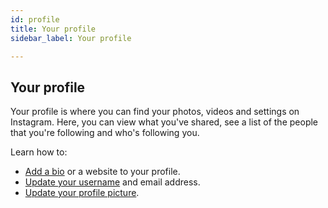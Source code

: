 ```yaml
---
id: profile
title: Your profile
sidebar_label: Your profile

---
```

## Your profile

Your profile is where you can find your photos, videos and settings on Instagram. Here, you can view what you've shared, see a list of the people that you're following and who's following you.

Learn how to:

* [Add a bio](https://help.instagram.com/362497417173378?helpref=about_content) or a website to your profile.
* [Update your username](https://help.instagram.com/583107688369069?helpref=about_content) and email address.
* [Update your profile picture](https://help.instagram.com/557544397610546?helpref=about_content).